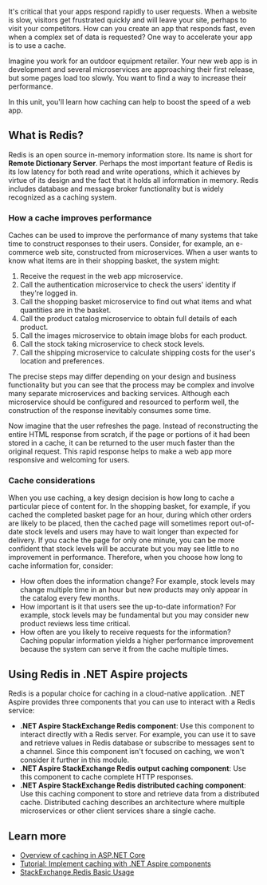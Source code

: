 It's critical that your apps respond rapidly to user requests. When a website is slow, visitors get frustrated quickly and will leave your site, perhaps to visit your competitors. How can you create an app that responds fast, even when a complex set of data is requested? One way to accelerate your app is to use a cache.

Imagine you work for an outdoor equipment retailer. Your new web app is in development and several microservices are approaching their first release, but some pages load too slowly. You want to find a way to increase their performance.

In this unit, you'll learn how caching can help to boost the speed of a web app.

## What is Redis?

Redis is an open source in-memory information store. Its name is short for **Remote Dictionary Server**. Perhaps the most important feature of Redis is its low latency for both read and write operations, which it achieves by virtue of its design and the fact that it holds all information in memory. Redis includes database and message broker functionality but is widely recognized as a caching system.

### How a cache improves performance

Caches can be used to improve the performance of many systems that take time to construct responses to their users. Consider, for example, an e-commerce web site, constructed from microservices. When a user wants to know what items are in their shopping basket, the system might:

1. Receive the request in the web app microservice.
1. Call the authentication microservice to check the users' identity if they're logged in.
1. Call the shopping basket microservice to find out what items and what quantities are in the basket.
1. Call the product catalog microservice to obtain full details of each product.
1. Call the images microservice to obtain image blobs for each product.
1. Call the stock taking microservice to check stock levels.
1. Call the shipping microservice to calculate shipping costs for the user's location and preferences.

The precise steps may differ depending on your design and business functionality but you can see that the process may be complex and involve many separate microservices and backing services. Although each microservice should be configured and resourced to perform well, the construction of the response inevitably consumes some time.

Now imagine that the user refreshes the page. Instead of reconstructing the entire HTML response from scratch, if the page or portions of it had been stored in a cache, it can be returned to the user much faster than the original request. This rapid response helps to make a web app more responsive and welcoming for users.

### Cache considerations

When you use caching, a key design decision is how long to cache a particular piece of content for. In the shopping basket, for example, if you cached the completed basket page for an hour, during which other orders are likely to be placed, then the cached page will sometimes report out-of-date stock levels and users may have to wait longer than expected for delivery. If you cache the page for only one minute, you can be more confident that stock levels will be accurate but you may see little to no improvement in performance. Therefore, when you choose how long to cache information for, consider:

- How often does the information change? For example, stock levels may change multiple time in an hour but new products may only appear in the catalog every few months.
- How important is it that users see the up-to-date information? For example, stock levels may be fundamental but you may consider new product reviews less time critical.
- How often are you likely to receive requests for the information? Caching popular information yields a higher performance improvement because the system can serve it from the cache multiple times.

## Using Redis in .NET Aspire projects

Redis is a popular choice for caching in a cloud-native application. .NET Aspire provides three components that you can use to interact with a Redis service:

- **.NET Aspire StackExchange Redis component**: Use this component to interact directly with a Redis server. For example, you can use it to save and retrieve values in Redis database or subscribe to messages sent to a channel. Since this component isn't focused on caching, we won't consider it further in this module.
- **.NET Aspire StackExchange Redis output caching component**: Use this component to cache complete HTTP responses. 
- **.NET Aspire StackExchange Redis distributed caching component**: Use this caching component to store and retrieve data from a distributed cache. Distributed caching describes an architecture where multiple microservices or other client services share a single cache. 

## Learn more

- [Overview of caching in ASP.NET Core](/aspnet/core/performance/caching/overview)
- [Tutorial: Implement caching with .NET Aspire components](/dotnet/aspire/caching/caching-components)
- [StackExchange.Redis Basic Usage](https://stackexchange.github.io/StackExchange.Redis/Basics)
